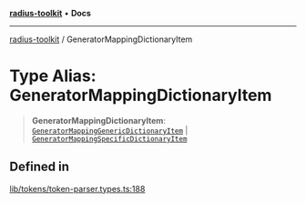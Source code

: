 [**radius-toolkit**](../README.md) • **Docs**

***

[radius-toolkit](../globals.md) / GeneratorMappingDictionaryItem

# Type Alias: GeneratorMappingDictionaryItem

> **GeneratorMappingDictionaryItem**: [`GeneratorMappingGenericDictionaryItem`](GeneratorMappingGenericDictionaryItem.md) \| [`GeneratorMappingSpecificDictionaryItem`](GeneratorMappingSpecificDictionaryItem.md)

## Defined in

[lib/tokens/token-parser.types.ts:188](https://github.com/rangle/radius-token-tango/blob/5b6e6f5adbda55f8c41a4c8308d1d8885a9b9a2f/packages/radius-toolkit/src/lib/tokens/token-parser.types.ts#L188)

